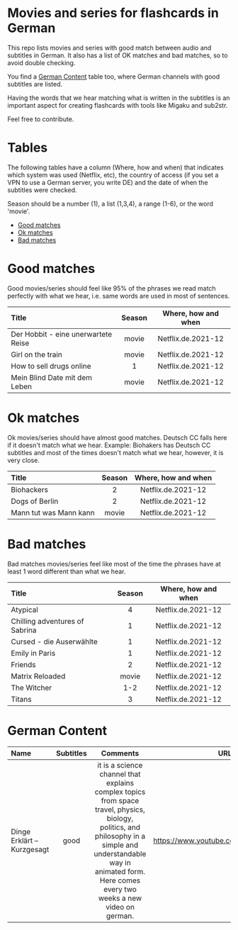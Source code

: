 # Movies and series for flashcards in German
This repo lists movies and series with good match between audio and subtitles in German. It also has a list of OK matches and bad matches, so to avoid double checking.

You find a [German Content](#german-content) table too, where German channels with good subtitles are listed.

Having the words that we hear matching what is written in the subtitles is an important aspect for creating
flashcards with tools like Migaku and sub2str.

Feel free to contribute.

# Tables
The following tables have a column (Where, how and when) that indicates 
which system was used (Netflix, etc), the country of access 
(if you set a VPN to use a German server, you write DE) and the date of
when the subtitles were checked.

Season should be a number (1), a list (1,3,4), a range (1-6), or the word 'movie'.

- [Good matches](#good-matches)
- [Ok matches](#ok-matches)
- [Bad matches](#bad-matches)

# Good matches

Good movies/series should feel like 95% of the phrases we read match perfectly with what we hear, i.e. same words are used in most of sentences.

| Title  | Season | Where, how and when |
| :-- | :--: | :--: | 
| Der Hobbit - eine unerwartete Reise | movie | Netflix.de.2021-12 |
| Girl on the train | movie | Netflix.de.2021-12 |
| How to sell drugs online | 1 | Netflix.de.2021-12 |
| Mein Blind Date mit dem Leben | movie | Netflix.de.2021-12 |

<!--| title  | season | country | validation date |-->

# Ok matches

Ok movies/series should have almost good matches. Deutsch CC falls  here if it doesn't match what we hear.
Example: Biohakers has Deutsch CC subtitles and most of the times doesn't match what we hear, however, it is very close.

| Title  | Season | Where, how and when |
| :-- | :--: | :--: | 
| Biohackers  | 2 | Netflix.de.2021-12 |
| Dogs of Berlin  | 2 | Netflix.de.2021-12 |
| Mann tut was Mann kann | movie | Netflix.de.2021-12 |


# Bad matches

Bad matches movies/series feel like most of the time the phrases have at least 1 word different than what we hear.

| Title  | Season | Where, how and when |
| :-- | :--: | :--: | 
| Atypical  | 4 | Netflix.de.2021-12 |
| Chilling adventures of Sabrina  | 1 | Netflix.de.2021-12 |
| Cursed - die Auserwählte  | 1 | Netflix.de.2021-12 |
| Emily in Paris  | 1 | Netflix.de.2021-12 |
| Friends  | 2 | Netflix.de.2021-12 |
| Matrix Reloaded | movie | Netflix.de.2021-12 |
| The Witcher  | 1-2 | Netflix.de.2021-12 |
| Titans  | 3 | Netflix.de.2021-12 |

# German Content
| Name  | Subtitles | Comments | URL |
| :-- | :--: |  :--: |:--: | 
| Dinge Erklärt – Kurzgesagt | good | it is a science channel that explains complex topics from space travel, physics, biology, politics, and philosophy in a simple and understandable way in animated form. Here comes every two weeks a new video on german.| https://www.youtube.com/c/KurzgesagtDE |

